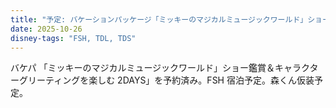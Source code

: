 ```yaml
---
title: "予定: バケーションパッケージ「ミッキーのマジカルミュージックワールド」ショー鑑賞＆キャラクターグリーティングを楽しむ 2DAYS」"
date: 2025-10-26
disney-tags: "FSH, TDL, TDS"
---
```


バケパ 「ミッキーのマジカルミュージックワールド」ショー鑑賞＆キャラクターグリーティングを楽しむ 2DAYS」を予約済み。FSH 宿泊予定。森くん仮装予定。
